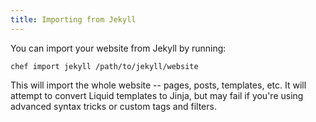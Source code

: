 ```yaml
---
title: Importing from Jekyll
---
```


You can import your website from Jekyll by running:

    chef import jekyll /path/to/jekyll/website

This will import the whole website -- pages, posts, templates, etc. It will
attempt to convert Liquid templates to Jinja, but may fail if you're using
advanced syntax tricks or custom tags and filters.

